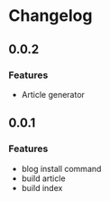 # Changelog

## 0.0.2

### Features

* Article generator

## 0.0.1

### Features

* blog install command
* build article
* build index
